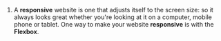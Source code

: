 1. A **responsive** website is one that adjusts itself to the screen size: so it always looks great whether you're looking at it on a computer, mobile phone or tablet. One way to make your website **responsive** is with the **Flexbox**.